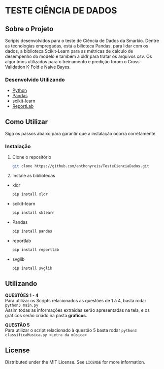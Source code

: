 # TESTE CIÊNCIA DE DADOS

<!-- ABOUT THE PROJECT -->
## Sobre o Projeto

Scripts desenvolvidos para o teste de Ciência de Dados da Smarkio. Dentre as tecnologias empregadas, está a bilioteca Pandas, para lidar com os dados, a biblioteca Scikit-Learn para as métricas de cálculo de desempenho do modelo e também a xldr para tratar os arquivos csv. Os algoritmos utilizados para o treinamento e predição foram o Cross-Validation K-Fold e Naive Bayes.

### Desenvolvido Utilizando

* [Python](https://www.python.org/)
* [Pandas](https://pandas.pydata.org/)
* [scikit-learn](https://scikit-learn.org/stable/)
* [ReportLab](https://www.reportlab.com/)



<!-- GETTING STARTED -->
## Como Utilizar

Siga os passos abaixo para garantir que a instalação ocorra corretamente.


### Instalação

1. Clone o repositório
   ```sh
   git clone https://github.com/anthonyreis/TesteCienciaDados.git
   ```
2. Instale as bibliotecas
* xldr
   ```sh
   pip install xldr
   ```
* scikit-learn
   ```sh
   pip install sklearn
   ```
* Pandas
   ```sh
   pip install pandas
   ``` 
* reportlab
   ```sh
   pip install reportlab
   ``` 
* svglib
   ```sh
   pip install svglib
   ``` 

<!-- USAGE EXAMPLES -->
## Utilizando

<b>QUESTÕES 1 - 4</b><br>
Para utilizar os Scripts relacionados as questões de 1 à 4, basta rodar ``` python3 main.py ```<br>
Assim todas as informações extraidas serão apresentadas na tela, e os gráficos serão criado na pasta <b>gráficos</b>.

<b>QUESTÃO 5</b><br>
Para utilizar o script relacionado à questão 5 basta rodar ```python3 classificaMusica.py <Letra da música>```


<!-- LICENSE -->
## License

Distributed under the MIT License. See `LICENSE` for more information.
